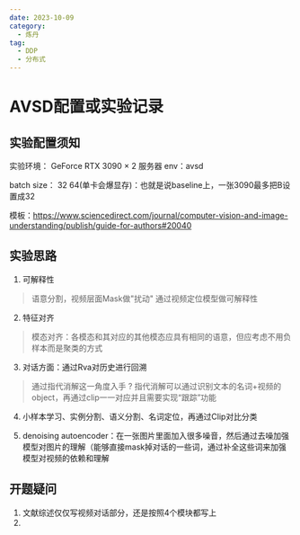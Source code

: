 ```yaml
---
date: 2023-10-09
category:
  - 炼丹
tag:
  - DDP
  - 分布式
---
```

# AVSD配置或实验记录
## 实验配置须知
实验环境： GeForce RTX 3090  × 2
服务器 env：avsd 

batch size： 32 64(单卡会爆显存)：也就是说baseline上，一张3090最多把B设置成32

模板：https://www.sciencedirect.com/journal/computer-vision-and-image-understanding/publish/guide-for-authors#20040

## 实验思路
1. 可解释性
>语意分割，视频层面Mask做"扰动"
 通过视频定位模型做可解释性

2. 特征对齐
> 模态对齐：各模态和其对应的其他模态应具有相同的语意，但应考虑不用负样本而是聚类的方式

3. 对话方面：通过Rva对历史进行回溯
> 通过指代消解这一角度入手 ?
> 指代消解可以通过识别文本的名词+视频的object，再通过clip一一对应并且需要实现“跟踪”功能

4. 小样本学习、实例分割、语义分割、名词定位，再通过Clip对比分类

5. denoising autoencoder：在一张图片里面加入很多噪音，然后通过去噪加强模型对图片的理解（能够直接mask掉对话的一些词，通过补全这些词来加强模型对视频的依赖和理解

## 开题疑问
1. 文献综述仅仅写视频对话部分，还是按照4个模块都写上
2. 